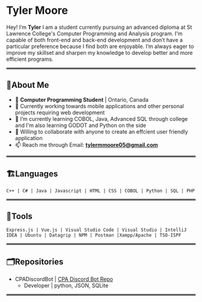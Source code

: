 # Tyler Moore
Hey! I’m **Tyler** I am a student currently pursuing an advanced diploma at St Lawrence College's Computer Programming and Analysis program. I'm capable of both front-end and back-end development and don’t have a particular preference because I find both are enjoyable. I’m always eager to improve my skillset and sharpen my knowledge to develop better and more efficient programs.
<hr style="border:2px solid gray">

## 🏒About Me
- 🏫 **Computer Programming Student** | Ontario, Canada
- 📱 Currently working towards mobile applications and other personal projects requiring web development
- 🌱 I’m currently learning COBOL, Java, Advanced SQL through college and I'm also learning GODOT and Python on the side
- 🗿 Willing to collaborate with anyone to create an effcient user friendly application
- 📫 Reach me through Email: **tylermmoore05@gmail.com**
<hr style="border:2px solid gray">

## 🏗️Languages
```
C++ | C# | Java | Javascript | HTML | CSS | COBOL | Python | SQL | PHP
```
<hr style="border:2px solid gray">

## 🔧Tools
```
Express.js | Vue.js | Visual Studio Code | Visual Studio | IntelliJ IDEA | Ubuntu | Datagrip | NPM | Postman |Xampp/Apache | TSO-ISPF
```
<hr style="border:2px solid gray">

## 🗂️Repositories
- CPADiscordBot | [CPA Discord Bot Repo](https://github.com/astrosaturn/CPADiscordBot)
  - Developer | python, JSON, SQLite
<hr style="border:2px solid gray">

<!--
**TylerMoore0/TylerMoore0** is a ✨ _special_ ✨ repository because its `README.md` (this file) appears on your GitHub profile.

Here are some ideas to get you started:

- 🔭 I’m currently working on ...
- 🌱 I’m currently learning ...
- 👯 I’m looking to collaborate on ...
- 🤔 I’m looking for help with ...
- 💬 Ask me about ...
- 📫 How to reach me: ...
- 😄 Pronouns: ...
- ⚡ Fun fact: ...
-->
